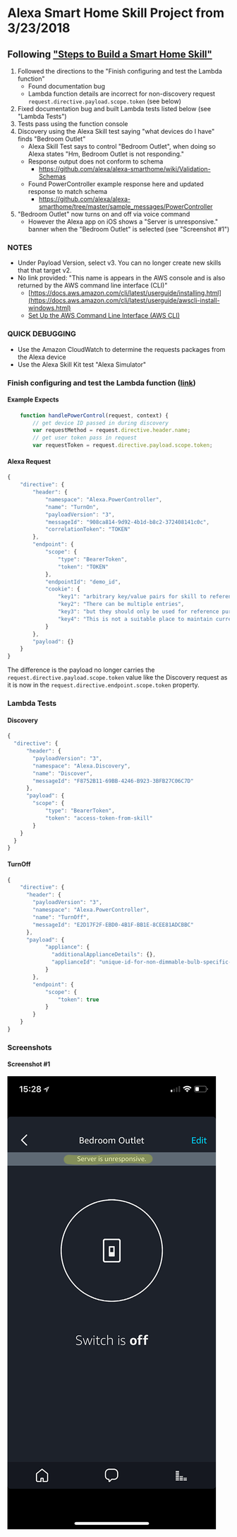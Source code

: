 # Alexa Smart Home Skill Project from 3/23/2018
## Following ["Steps to Build a Smart Home Skill"](https://developer.amazon.com/docs/smarthome/steps-to-build-a-smart-home-skill.html)

1. Followed the directions to the "Finish configuring and test the Lambda function"
    * Found documentation bug
    * Lambda function details are incorrect for non-discovery request `request.directive.payload.scope.token` (see below)
2. Fixed documentation bug and built Lambda tests listed below (see "Lambda Tests")
3. Tests pass using the function console
4. Discovery using the Alexa Skill test saying "what devices do I have" finds "Bedroom Outlet"
    * Alexa Skill Test says to control "Bedroom Outlet", when doing so Alexa states "Hm, Bedroom Outlet is not responding."
    * Response output does not conform to schema
        * https://github.com/alexa/alexa-smarthome/wiki/Validation-Schemas
    * Found PowerController example response here and updated response to match schema
        * https://github.com/alexa/alexa-smarthome/tree/master/sample_messages/PowerController
5. "Bedroom Outlet" now turns on and off via voice command
    * However the Alexa app on iOS shows a "Server is unresponsive." banner when the "Bedroom Outlet" is selected (see "Screenshot #1")

### NOTES
* Under Payload Version, select v3. You can no longer create new skills that that target v2.
* No link provided: "This name is appears in the AWS console and is also returned by the AWS command line interface (CLI)"
    * [https://docs.aws.amazon.com/cli/latest/userguide/installing.html](https://docs.aws.amazon.com/cli/latest/userguide/awscli-install-windows.html)
    * [Set Up the AWS Command Line Interface (AWS CLI)](https://docs.aws.amazon.com/lambda/latest/dg/setup-awscli.html)

### QUICK DEBUGGING
* Use the Amazon CloudWatch to determine the requests packages from the Alexa device
* Use the Alexa Skill Kit test "Alexa Simulator"

### Finish configuring and test the Lambda function ([link](https://developer.amazon.com/docs/smarthome/steps-to-build-a-smart-home-skill.html#finish-configuring-and-test-the-lambda-function))
#### Example Expects
```js
    function handlePowerControl(request, context) {
        // get device ID passed in during discovery
        var requestMethod = request.directive.header.name;
        // get user token pass in request
        var requestToken = request.directive.payload.scope.token;
```

#### Alexa Request
```js
{
    "directive": {
        "header": {
            "namespace": "Alexa.PowerController",
            "name": "TurnOn",
            "payloadVersion": "3",
            "messageId": "908ca814-9d92-4b1d-b8c2-372408141c0c",
            "correlationToken": "TOKEN"
        },
        "endpoint": {
            "scope": {
                "type": "BearerToken",
                "token": "TOKEN"
            },
            "endpointId": "demo_id",
            "cookie": {
                "key1": "arbitrary key/value pairs for skill to reference this endpoint.",
                "key2": "There can be multiple entries",
                "key3": "but they should only be used for reference purposes.",
                "key4": "This is not a suitable place to maintain current endpoint state."
            }
        },
        "payload": {}
    }
}
```

The difference is the payload no longer carries the `request.directive.payload.scope.token` value like the Discovery request as it is now in the `request.directive.endpoint.scope.token` property.

### Lambda Tests
#### Discovery
```js
{
  "directive": {
      "header": {
        "payloadVersion": "3",
        "namespace": "Alexa.Discovery",
        "name": "Discover",
        "messageId": "F8752B11-69BB-4246-B923-3BFB27C06C7D"
      },
      "payload": {
        "scope": {
            "type": "BearerToken",
            "token": "access-token-from-skill"
        }
    }
  }
}
```
#### TurnOff
```js
{
    "directive": {
      "header": {
        "payloadVersion": "3",
        "namespace": "Alexa.PowerController",
        "name": "TurnOff",
        "messageId": "E2D17F2F-EBD0-4B1F-BB1E-8CEE81ADCBBC"
      },
      "payload": {
            "appliance": {
              "additionalApplianceDetails": {},
              "applianceId": "unique-id-for-non-dimmable-bulb-specific-to-user1"
            }
        },
        "endpoint": {
            "scope": {
                "token": true
            }
        }
    }
}
```

### Screenshots
#### Screenshot #1
![alt text](./20180323_iOS_server_unresponsive.png "Server is unresponsive.")
